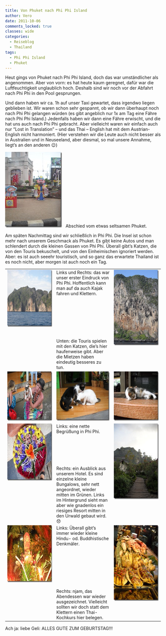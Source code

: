 ```yaml
---
title: Von Phuket nach Phi Phi Island
author: Vero
date: 2011-10-06
comments_locked: true
classes: wide
categories:
  - Reiseblog
  - Thailand
tags:
  - Phi Phi Island
  - Phuket
---
```


<p>Heut gings von Phuket nach Phi Phi Island, doch das war umständlicher als angenommen. Aber von vorn: es hat heute kaum geregnet, dafür war die Luftfeuchtigkeit unglaublich hoch. Deshalb sind wir noch vor der Abfahrt nach Phi Phi in den Pool gesprungen. </p>  <p>Und dann haben wir ca. 1h auf unser Taxi gewartet, dass irgendwo liegen geblieben ist. Wir waren schon sehr gespannt, ob wir dann überhaupt noch nach Phi Phi gelangen würden (es gibt angeblich nur 1x am Tag eine Fähre nach Phi Phi Island.) Jedenfalls haben wir dann eine Fähre erwischt, und die hat uns auch nach Phi Phi gebracht. Aber vielleicht waren wir einfach auch nur “Lost in Translation” – und das Thai – English hat mit dem Austrian-English nicht harmoniert. (Hier verstehen wir die Leute auch nicht besser als in Australien und in Neuseeland, aber diesmal, so mal unsere Annahme, liegt’s an den anderen 😉)</p>  <p><a href="/assets/images/2011/10/DSCN2343.jpg"><img src="/assets/images/2011/10/DSCN2343_thumb.jpg" width="184" height="244" alt="DSCN2343" border="0" /></a>&#160;&#160; Abschied vom etwas seltsamen Phuket. </p>  <p>Am späten Nachmittag sind wir schließlich in Phi Phi. Die Insel ist schon mehr nach unserem Geschmack als Phuket. Es gibt keine Autos und man schlendert durch die kleinen Gassen von Phi Phi. Überall gibt’s Katzen, die von den Touris bekuschelt, und von den Einheimischen ignoriert werden. Aber: es ist auch seeehr touristisch, und so ganz das erwartete Thailand ist es noch nicht, aber morgen ist auch noch ein Tag.</p>  <table border="0" cellspacing="0" cellpadding="2" width="600"><tbody>     <tr>       <td valign="top" width="200"><a href="/assets/images/2011/10/DSCN2350_1.jpg"><img src="/assets/images/2011/10/DSCN2350_thumb_1.jpg" width="244" height="184" alt="DSCN2350" border="0" /></a></td>        <td valign="top" width="200">Links und Rechts: das war unser erster Eindruck von Phi Phi. Hoffentlich kann man auf da auch Kajak fahren und Klettern.          <br />          <br />          <br />          <br />          <br />          <br />          <br />          <br />          <br />Unten: die Touris spielen mit den Katzen, die’s hier haufenweise gibt. Aber die Mietzen haben eindeutig besseres zu tun.</td>        <td valign="top" width="200"><a href="/assets/images/2011/10/DSCN2353.jpg"><img src="/assets/images/2011/10/DSCN2353_thumb.jpg" width="184" height="244" alt="DSCN2353" border="0" /></a></td>     </tr>      <tr>       <td valign="top" width="200"><a href="/assets/images/2011/10/DSCN2365.jpg"><img src="/assets/images/2011/10/DSCN2365_thumb.jpg" width="211" height="159" alt="DSCN2365" border="0" /></a></td>        <td valign="top" width="200"><a href="/assets/images/2011/10/DSCN2367.jpg"><img src="/assets/images/2011/10/DSCN2367_thumb.jpg" width="211" height="159" alt="DSCN2367" border="0" /></a></td>        <td valign="top" width="200"><a href="/assets/images/2011/10/DSCN2362.jpg"><img src="/assets/images/2011/10/DSCN2362_thumb.jpg" width="211" height="159" alt="DSCN2362" border="0" /></a></td>     </tr>      <tr>       <td valign="top" width="200"><a href="/assets/images/2011/10/DSCN2364.jpg"><img src="/assets/images/2011/10/DSCN2364_thumb.jpg" width="244" height="184" alt="DSCN2364" border="0" /></a></td>        <td valign="top" width="200">Links: eine nette Begrüßung in Phi Phi.          <br />          <br />          <br />          <br />          <br />          <br />          <br />Rechts: ein Ausblick aus unserem Hotel. Es sind einzelne kleine Bungalows, sehr nett angeordnet, wieder mitten im Grünen. Links im Hintergrund sieht man aber wie gnadenlos ein riesiges Resort mitten in den Urwald gebaut wird. 😞</td>        <td valign="top" width="200"><a href="/assets/images/2011/10/DSCN2370_1.jpg"><img src="/assets/images/2011/10/DSCN2370_thumb_1.jpg" width="184" height="244" alt="DSCN2370" border="0" /></a></td>     </tr>      <tr>       <td valign="top" width="200"><a href="/assets/images/2011/10/DSCN2383_1.jpg"><img src="/assets/images/2011/10/DSCN2383_thumb_1.jpg" width="244" height="184" alt="DSCN2383" border="0" /></a></td>        <td valign="top" width="200">Links: Überall gibt’s immer wieder kleine Hindu- od. Buddhistische Denkmäler.          <br />          <br />          <br />          <br />          <br />          <br />          <br />          <br />          <br />Rechts: njam, das Abendessen war wieder ausgezeichnet. Vielleicht sollten wir doch statt dem Klettern einen Thai- Kochkurs hier belegen.</td>        <td valign="top" width="200"><a href="/assets/images/2011/10/DSCN2385.jpg"><img src="/assets/images/2011/10/DSCN2385_thumb.jpg" width="184" height="244" alt="DSCN2385" border="0" /></a></td>     </tr>   </tbody></table>  <p>Ach ja: liebe Geli: ALLES GUTE ZUM GEBURTSTAG!!!</p>
